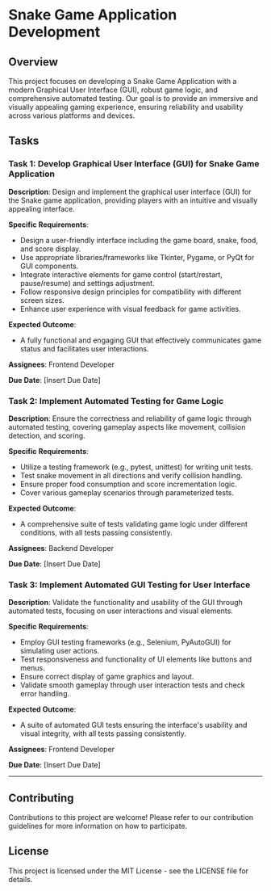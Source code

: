 # Snake Game Application Development

## Overview

This project focuses on developing a Snake Game Application with a modern Graphical User Interface (GUI), robust game logic, and comprehensive automated testing. Our goal is to provide an immersive and visually appealing gaming experience, ensuring reliability and usability across various platforms and devices.

## Tasks

### Task 1: Develop Graphical User Interface (GUI) for Snake Game Application

**Description**: Design and implement the graphical user interface (GUI) for the Snake game application, providing players with an intuitive and visually appealing interface.

**Specific Requirements**:
- Design a user-friendly interface including the game board, snake, food, and score display.
- Use appropriate libraries/frameworks like Tkinter, Pygame, or PyQt for GUI components.
- Integrate interactive elements for game control (start/restart, pause/resume) and settings adjustment.
- Follow responsive design principles for compatibility with different screen sizes.
- Enhance user experience with visual feedback for game activities.

**Expected Outcome**:
- A fully functional and engaging GUI that effectively communicates game status and facilitates user interactions.

**Assignees**: Frontend Developer

**Due Date**: [Insert Due Date]

### Task 2: Implement Automated Testing for Game Logic

**Description**: Ensure the correctness and reliability of game logic through automated testing, covering gameplay aspects like movement, collision detection, and scoring.

**Specific Requirements**:
- Utilize a testing framework (e.g., pytest, unittest) for writing unit tests.
- Test snake movement in all directions and verify collision handling.
- Ensure proper food consumption and score incrementation logic.
- Cover various gameplay scenarios through parameterized tests.

**Expected Outcome**:
- A comprehensive suite of tests validating game logic under different conditions, with all tests passing consistently.

**Assignees**: Backend Developer

**Due Date**: [Insert Due Date]

### Task 3: Implement Automated GUI Testing for User Interface

**Description**: Validate the functionality and usability of the GUI through automated tests, focusing on user interactions and visual elements.

**Specific Requirements**:
- Employ GUI testing frameworks (e.g., Selenium, PyAutoGUI) for simulating user actions.
- Test responsiveness and functionality of UI elements like buttons and menus.
- Ensure correct display of game graphics and layout.
- Validate smooth gameplay through user interaction tests and check error handling.

**Expected Outcome**:
- A suite of automated GUI tests ensuring the interface's usability and visual integrity, with all tests passing consistently.

**Assignees**: Frontend Developer

**Due Date**: [Insert Due Date]

---

## Contributing

Contributions to this project are welcome! Please refer to our contribution guidelines for more information on how to participate.

## License

This project is licensed under the MIT License - see the LICENSE file for details.
